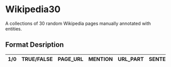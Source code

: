 # Wikipedia30
A collections of 30 random Wikipedia pages manually annotated with entities.

## Format Desription

| 1/0 | TRUE/FALSE | PAGE_URL | MENTION | URL_PART | SENTENCE |
|-----|------------|----------|---------|----------|----------|
